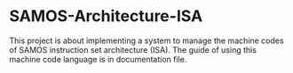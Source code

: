 # SAMOS-Architecture-ISA
This project is about implementing a system to manage the machine codes of SAMOS instruction set architecture (ISA).
The guide of using this machine code language is in documentation file.
